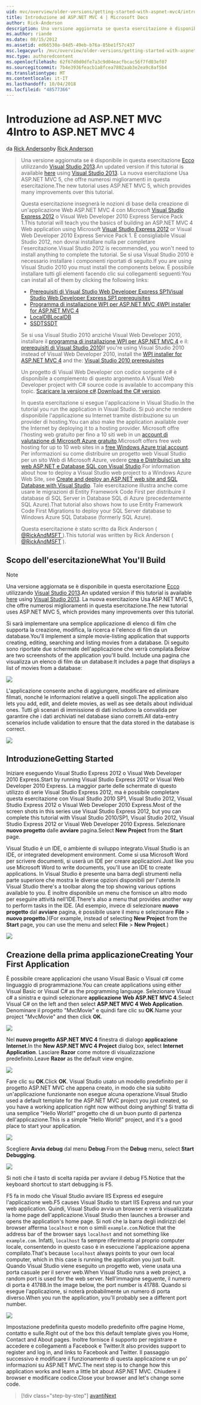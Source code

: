 ```yaml
---
uid: mvc/overview/older-versions/getting-started-with-aspnet-mvc4/intro-to-aspnet-mvc-4
title: Introduzione ad ASP.NET MVC 4 | Microsoft Docs
author: Rick-Anderson
description: Una versione aggiornata se questa esercitazione è disponibile qui utilizzando Visual Studio 2013. La nuova esercitazione Usa ASP.NET MVC 5, che offre numerosi miglioramenti rispetto t...
ms.author: riande
ms.date: 08/15/2012
ms.assetid: ed66530a-04d5-49eb-b76a-85be1f57c437
msc.legacyurl: /mvc/overview/older-versions/getting-started-with-aspnet-mvc4/intro-to-aspnet-mvc-4
msc.type: authoredcontent
ms.openlocfilehash: 62f67d0d0dfe7a3c9d04eacfbcac56f7fd03ef07
ms.sourcegitcommit: 7b4e3936feacb1a8fcea7802aab3e2ea9c8af5b4
ms.translationtype: MT
ms.contentlocale: it-IT
ms.lasthandoff: 10/04/2018
ms.locfileid: "48577366"
---
```

<a name="intro-to-aspnet-mvc-4"></a><span data-ttu-id="22e71-104">Introduzione ad ASP.NET MVC 4</span><span class="sxs-lookup"><span data-stu-id="22e71-104">Intro to ASP.NET MVC 4</span></span>
====================
<span data-ttu-id="22e71-105">da [Rick Anderson]((https://twitter.com/RickAndMSFT))</span><span class="sxs-lookup"><span data-stu-id="22e71-105">by [Rick Anderson]((https://twitter.com/RickAndMSFT))</span></span>

> <span data-ttu-id="22e71-106">Una versione aggiornata se è disponibile in questa esercitazione [Ecco](../../getting-started/introduction/getting-started.md) utilizzando [Visual Studio 2013](https://www.microsoft.com/visualstudio/eng/2013-downloads).</span><span class="sxs-lookup"><span data-stu-id="22e71-106">An updated version if this tutorial is available [here](../../getting-started/introduction/getting-started.md) using [Visual Studio 2013](https://www.microsoft.com/visualstudio/eng/2013-downloads).</span></span> <span data-ttu-id="22e71-107">La nuova esercitazione Usa ASP.NET MVC 5, che offre numerosi miglioramenti in questa esercitazione.</span><span class="sxs-lookup"><span data-stu-id="22e71-107">The new tutorial uses ASP.NET MVC 5, which provides many improvements over this tutorial.</span></span>
> 
> <span data-ttu-id="22e71-108">Questa esercitazione insegnerà le nozioni di base della creazione di un'applicazione Web ASP.NET MVC 4 con Microsoft [Visual Studio Express 2012](https://www.microsoft.com/visualstudio/11/products/express) o Visual Web Developer 2010 Express Service Pack 1.</span><span class="sxs-lookup"><span data-stu-id="22e71-108">This tutorial will teach you the basics of building an ASP.NET MVC 4 Web application using Microsoft [Visual Studio Express 2012](https://www.microsoft.com/visualstudio/11/products/express) or Visual Web Developer 2010 Express Service Pack 1.</span></span> <span data-ttu-id="22e71-109">È consigliabile Visual Studio 2012, non dovrai installare nulla per completare l'esercitazione.</span><span class="sxs-lookup"><span data-stu-id="22e71-109">Visual Studio 2012 is recommended, you won't need to install anything to complete the tutorial.</span></span> <span data-ttu-id="22e71-110">Se si usa Visual Studio 2010 è necessario installare i componenti riportati di seguito.</span><span class="sxs-lookup"><span data-stu-id="22e71-110">If you are using Visual Studio 2010 you must install the components below.</span></span> <span data-ttu-id="22e71-111">È possibile installare tutti gli elementi facendo clic sui collegamenti seguenti:</span><span class="sxs-lookup"><span data-stu-id="22e71-111">You can install all of them by clicking the following links:</span></span>
> 
> - [<span data-ttu-id="22e71-112">Prerequisiti di Visual Studio Web Developer Express SP1</span><span class="sxs-lookup"><span data-stu-id="22e71-112">Visual Studio Web Developer Express SP1 prerequisites</span></span>](https://www.microsoft.com/web/gallery/install.aspx?appid=VWD2010SP1Pack)
> - [<span data-ttu-id="22e71-113">Programma di installazione WPI per ASP.NET MVC 4</span><span class="sxs-lookup"><span data-stu-id="22e71-113">WPI installer for ASP.NET MVC 4</span></span>](https://go.microsoft.com/fwlink/?LinkId=243392)
> - [<span data-ttu-id="22e71-114">LocalDB</span><span class="sxs-lookup"><span data-stu-id="22e71-114">LocalDB</span></span>](https://www.microsoft.com/web/gallery/install.aspx?appid=SQLLocalDBOnly_11_0)
> - [<span data-ttu-id="22e71-115">SSDT</span><span class="sxs-lookup"><span data-stu-id="22e71-115">SSDT</span></span>](https://blogs.msdn.com/b/rickandy/archive/2012/08/02/installing-and-using-sql-server-data-tools-ssdt-on-visual-studio-2010-and-vwd.aspx)
> 
> <span data-ttu-id="22e71-116">Se si usa Visual Studio 2010 anziché Visual Web Developer 2010, installare il [programma di installazione WPI per ASP.NET MVC 4](https://go.microsoft.com/fwlink/?LinkId=243392) e il: [prerequisiti di Visual Studio 2010](https://www.microsoft.com/web/gallery/install.aspx?appsxml=&amp;appid=VS2010SP1Pack)</span><span class="sxs-lookup"><span data-stu-id="22e71-116">If you're using Visual Studio 2010 instead of Visual Web Developer 2010, install the [WPI installer for ASP.NET MVC 4](https://go.microsoft.com/fwlink/?LinkId=243392) and the: [Visual Studio 2010 prerequisites](https://www.microsoft.com/web/gallery/install.aspx?appsxml=&amp;appid=VS2010SP1Pack)</span></span>
> 
> <span data-ttu-id="22e71-117">Un progetto di Visual Web Developer con codice sorgente c# è disponibile a complemento di questo argomento.</span><span class="sxs-lookup"><span data-stu-id="22e71-117">A Visual Web Developer project with C# source code is available to accompany this topic.</span></span> <span data-ttu-id="22e71-118">[Scaricare la versione c#](https://code.msdn.microsoft.com/Intro-to-ASPNET-MVC-4-61d0219d/file/114480/1/MvcMovie.zip).</span><span class="sxs-lookup"><span data-stu-id="22e71-118">[Download the C# version](https://code.msdn.microsoft.com/Intro-to-ASPNET-MVC-4-61d0219d/file/114480/1/MvcMovie.zip).</span></span>
> 
> <span data-ttu-id="22e71-119">In questa esercitazione si esegue l'applicazione in Visual Studio.</span><span class="sxs-lookup"><span data-stu-id="22e71-119">In the tutorial you run the application in Visual Studio.</span></span> <span data-ttu-id="22e71-120">Si può anche rendere disponibile l'applicazione su Internet tramite distribuzione su un provider di hosting.</span><span class="sxs-lookup"><span data-stu-id="22e71-120">You can also make the application available over the Internet by deploying it to a hosting provider.</span></span> <span data-ttu-id="22e71-121">Microsoft offre l'hosting web gratuito per fino a 10 siti web in un [account di valutazione di Microsoft Azure gratuito](https://www.windowsazure.com/pricing/free-trial/?WT.mc_id=A443DD604).</span><span class="sxs-lookup"><span data-stu-id="22e71-121">Microsoft offers free web hosting for up to 10 web sites in a [free Windows Azure trial account](https://www.windowsazure.com/pricing/free-trial/?WT.mc_id=A443DD604).</span></span> <span data-ttu-id="22e71-122">Per informazioni su come distribuire un progetto web Visual Studio per un sito Web di Microsoft Azure, vedere [crea e Distribuisci un sito web ASP.NET e Database SQL con Visual Studio](https://docs.microsoft.com/dotnet/azure/).</span><span class="sxs-lookup"><span data-stu-id="22e71-122">For information about how to deploy a Visual Studio web project to a Windows Azure Web Site, see [Create and deploy an ASP.NET web site and SQL Database with Visual Studio](https://docs.microsoft.com/dotnet/azure/).</span></span> <span data-ttu-id="22e71-123">Tale esercitazione illustra anche come usare le migrazioni di Entity Framework Code First per distribuire il database di SQL Server in Database SQL di Azure (precedentemente SQL Azure).</span><span class="sxs-lookup"><span data-stu-id="22e71-123">That tutorial also shows how to use Entity Framework Code First Migrations to deploy your SQL Server database to Windows Azure SQL Database (formerly SQL Azure).</span></span>
> 
> <span data-ttu-id="22e71-124">Questa esercitazione è stato scritto da Rick Anderson ( [ @RickAndMSFT ](https://twitter.com/#!/RickAndMSFT) ).</span><span class="sxs-lookup"><span data-stu-id="22e71-124">This tutorial was written by Rick Anderson ( [@RickAndMSFT](https://twitter.com/#!/RickAndMSFT) ).</span></span>


## <a name="what-youll-build"></a><span data-ttu-id="22e71-125">Scopo dell'esercitazione</span><span class="sxs-lookup"><span data-stu-id="22e71-125">What You'll Build</span></span>

> [!NOTE]
> <span data-ttu-id="22e71-126">Una versione aggiornata se è disponibile in questa esercitazione [Ecco](../../getting-started/introduction/getting-started.md) utilizzando [Visual Studio 2013](https://www.microsoft.com/visualstudio/eng/2013-downloads).</span><span class="sxs-lookup"><span data-stu-id="22e71-126">An updated version if this tutorial is available [here](../../getting-started/introduction/getting-started.md) using [Visual Studio 2013](https://www.microsoft.com/visualstudio/eng/2013-downloads).</span></span> <span data-ttu-id="22e71-127">La nuova esercitazione Usa ASP.NET MVC 5, che offre numerosi miglioramenti in questa esercitazione.</span><span class="sxs-lookup"><span data-stu-id="22e71-127">The new tutorial uses ASP.NET MVC 5, which provides many improvements over this tutorial.</span></span>


<span data-ttu-id="22e71-128">Si sarà implementare una semplice applicazione di elenco di film che supporta la creazione, modifica, la ricerca e l'elenco di film da un database.</span><span class="sxs-lookup"><span data-stu-id="22e71-128">You'll implement a simple movie-listing application that supports creating, editing, searching and listing movies from a database.</span></span> <span data-ttu-id="22e71-129">Di seguito sono riportate due schermate dell'applicazione che verrà compilata.</span><span class="sxs-lookup"><span data-stu-id="22e71-129">Below are two screenshots of the application you'll build.</span></span> <span data-ttu-id="22e71-130">Include una pagina che visualizza un elenco di film da un database:</span><span class="sxs-lookup"><span data-stu-id="22e71-130">It includes a page that displays a list of movies from a database:</span></span>

![](intro-to-aspnet-mvc-4/_static/image1.png)

<span data-ttu-id="22e71-131">L'applicazione consente anche di aggiungere, modificare ed eliminare filmati, nonché le informazioni relative a quelli singoli.</span><span class="sxs-lookup"><span data-stu-id="22e71-131">The application also lets you add, edit, and delete movies, as well as see details about individual ones.</span></span> <span data-ttu-id="22e71-132">Tutti gli scenari di immissione di dati includono la convalida per garantire che i dati archiviati nel database siano corretti.</span><span class="sxs-lookup"><span data-stu-id="22e71-132">All data-entry scenarios include validation to ensure that the data stored in the database is correct.</span></span>

![](intro-to-aspnet-mvc-4/_static/image2.png)

## <a name="getting-started"></a><span data-ttu-id="22e71-133">Introduzione</span><span class="sxs-lookup"><span data-stu-id="22e71-133">Getting Started</span></span>

<span data-ttu-id="22e71-134">Iniziare eseguendo Visual Studio Express 2012 o Visual Web Developer 2010 Express.</span><span class="sxs-lookup"><span data-stu-id="22e71-134">Start by running Visual Studio Express 2012 or Visual Web Developer 2010 Express.</span></span> <span data-ttu-id="22e71-135">La maggior parte delle schermate di questo utilizzo di serie Visual Studio Express 2012, ma è possibile completare questa esercitazione con Visual Studio 2010 SP1, Visual Studio 2012, Visual Studio Express 2012 o Visual Web Developer 2010 Express.</span><span class="sxs-lookup"><span data-stu-id="22e71-135">Most of the screen shots in this series use Visual Studio Express 2012, but you can complete this tutorial with Visual Studio 2010/SP1, Visual Studio 2012, Visual Studio Express 2012 or Visual Web Developer 2010 Express.</span></span> <span data-ttu-id="22e71-136">Selezionare **nuovo progetto** dalle **avviare** pagina.</span><span class="sxs-lookup"><span data-stu-id="22e71-136">Select **New Project** from the **Start** page.</span></span>

<span data-ttu-id="22e71-137">Visual Studio è un IDE, o ambiente di sviluppo integrato.</span><span class="sxs-lookup"><span data-stu-id="22e71-137">Visual Studio is an IDE, or integrated development environment.</span></span> <span data-ttu-id="22e71-138">Come si usa Microsoft Word per scrivere documenti, si userà un IDE per creare applicazioni.</span><span class="sxs-lookup"><span data-stu-id="22e71-138">Just like you use Microsoft Word to write documents, you'll use an IDE to create applications.</span></span> <span data-ttu-id="22e71-139">In Visual Studio è presente una barra degli strumenti nella parte superiore che mostra le diverse opzioni disponibili per l'utente.</span><span class="sxs-lookup"><span data-stu-id="22e71-139">In Visual Studio there's a toolbar along the top showing various options available to you.</span></span> <span data-ttu-id="22e71-140">È inoltre disponibile un menu che fornisce un altro modo per eseguire attività nell'IDE.</span><span class="sxs-lookup"><span data-stu-id="22e71-140">There's also a menu that provides another way to perform tasks in the IDE.</span></span> <span data-ttu-id="22e71-141">(Ad esempio, invece di selezionare **nuovo progetto** dal **avviare** pagina, è possibile usare il menu e selezionare **File** &gt; **nuovo progetto**.)</span><span class="sxs-lookup"><span data-stu-id="22e71-141">(For example, instead of selecting **New Project** from the **Start** page, you can use the menu and select **File** &gt; **New Project**.)</span></span>

![](intro-to-aspnet-mvc-4/_static/image3.png)

## <a name="creating-your-first-application"></a><span data-ttu-id="22e71-142">Creazione della prima applicazione</span><span class="sxs-lookup"><span data-stu-id="22e71-142">Creating Your First Application</span></span>

<span data-ttu-id="22e71-143">È possibile creare applicazioni che usano Visual Basic o Visual c# come linguaggio di programmazione.</span><span class="sxs-lookup"><span data-stu-id="22e71-143">You can create applications using either Visual Basic or Visual C# as the programming language.</span></span> <span data-ttu-id="22e71-144">Selezionare Visual c# a sinistra e quindi selezionare **applicazione Web ASP.NET MVC 4**.</span><span class="sxs-lookup"><span data-stu-id="22e71-144">Select Visual C# on the left and then select **ASP.NET MVC 4 Web Application**.</span></span> <span data-ttu-id="22e71-145">Denominare il progetto &quot;MvcMovie&quot; e quindi fare clic su **OK**.</span><span class="sxs-lookup"><span data-stu-id="22e71-145">Name your project &quot;MvcMovie&quot; and then click **OK**.</span></span>

![](intro-to-aspnet-mvc-4/_static/image4.png)

<span data-ttu-id="22e71-146">Nel **nuovo progetto ASP.NET MVC 4** finestra di dialogo **applicazione Internet**.</span><span class="sxs-lookup"><span data-stu-id="22e71-146">In the **New ASP.NET MVC 4 Project** dialog box, select **Internet Application**.</span></span> <span data-ttu-id="22e71-147">Lasciare **Razor** come motore di visualizzazione predefinito.</span><span class="sxs-lookup"><span data-stu-id="22e71-147">Leave **Razor** as the default view engine.</span></span>

![](intro-to-aspnet-mvc-4/_static/image5.png)

<span data-ttu-id="22e71-148">Fare clic su **OK**.</span><span class="sxs-lookup"><span data-stu-id="22e71-148">Click **OK**.</span></span> <span data-ttu-id="22e71-149">Visual Studio usato un modello predefinito per il progetto ASP.NET MVC che appena creato, in modo che sia subito un'applicazione funzionante non esegue alcuna operazione.</span><span class="sxs-lookup"><span data-stu-id="22e71-149">Visual Studio used a default template for the ASP.NET MVC project you just created, so you have a working application right now without doing anything!</span></span> <span data-ttu-id="22e71-150">Si tratta di una semplice &quot;Hello World!&quot; progetto che di un buon punto di partenza dell'applicazione.</span><span class="sxs-lookup"><span data-stu-id="22e71-150">This is a simple &quot;Hello World!&quot; project, and it's a good place to start your application.</span></span>

![](intro-to-aspnet-mvc-4/_static/image6.png)

<span data-ttu-id="22e71-151">Scegliere **Avvia debug** dal menu **Debug**.</span><span class="sxs-lookup"><span data-stu-id="22e71-151">From the **Debug** menu, select **Start Debugging**.</span></span>

![](intro-to-aspnet-mvc-4/_static/image7.png)

<span data-ttu-id="22e71-152">Si noti che il tasto di scelta rapida per avviare il debug F5.</span><span class="sxs-lookup"><span data-stu-id="22e71-152">Notice that the keyboard shortcut to start debugging is F5.</span></span>

<span data-ttu-id="22e71-153">F5 fa in modo che Visual Studio avviare IIS Express ed eseguire l'applicazione web.</span><span class="sxs-lookup"><span data-stu-id="22e71-153">F5 causes Visual Studio to start IIS Express and run your web application.</span></span> <span data-ttu-id="22e71-154">Quindi, Visual Studio avvia un browser e verrà visualizzata la home page dell'applicazione.</span><span class="sxs-lookup"><span data-stu-id="22e71-154">Visual Studio then launches a browser and opens the application's home page.</span></span> <span data-ttu-id="22e71-155">Si noti che la barra degli indirizzi del browser afferma `localhost` e non o simili `example.com`.</span><span class="sxs-lookup"><span data-stu-id="22e71-155">Notice that the address bar of the browser says `localhost` and not something like `example.com`.</span></span> <span data-ttu-id="22e71-156">Infatti, `localhost` fa sempre riferimento al proprio computer locale, consentendo in questo caso è in esecuzione l'applicazione appena compilato.</span><span class="sxs-lookup"><span data-stu-id="22e71-156">That's because `localhost` always points to your own local computer, which in this case is running the application you just built.</span></span> <span data-ttu-id="22e71-157">Quando Visual Studio viene eseguito un progetto web, viene usata una porta casuale per il server web.</span><span class="sxs-lookup"><span data-stu-id="22e71-157">When Visual Studio runs a web project, a random port is used for the web server.</span></span> <span data-ttu-id="22e71-158">Nell'immagine seguente, il numero di porta è 41788.</span><span class="sxs-lookup"><span data-stu-id="22e71-158">In the image below, the port number is 41788.</span></span> <span data-ttu-id="22e71-159">Quando si esegue l'applicazione, si noterà probabilmente un numero di porta diverso.</span><span class="sxs-lookup"><span data-stu-id="22e71-159">When you run the application, you'll probably see a different port number.</span></span>

![](intro-to-aspnet-mvc-4/_static/image8.png)

<span data-ttu-id="22e71-160">Impostazione predefinita questo modello predefinito offre pagine Home, contatto e sulle.</span><span class="sxs-lookup"><span data-stu-id="22e71-160">Right out of the box this default template gives you Home, Contact and About pages.</span></span> <span data-ttu-id="22e71-161">Inoltre fornisce il supporto per registrare e accedere e collegamenti a Facebook e Twitter.</span><span class="sxs-lookup"><span data-stu-id="22e71-161">It also provides support to register and log in, and links to Facebook and Twitter.</span></span> <span data-ttu-id="22e71-162">Il passaggio successivo è modificare il funzionamento di questa applicazione e un po' informazioni su ASP.NET MVC.</span><span class="sxs-lookup"><span data-stu-id="22e71-162">The next step is to change how this application works and learn a little bit about ASP.NET MVC.</span></span> <span data-ttu-id="22e71-163">Chiudere il browser e modificare codice.</span><span class="sxs-lookup"><span data-stu-id="22e71-163">Close your browser and let's change some code.</span></span>

> [!div class="step-by-step"]
> [<span data-ttu-id="22e71-164">avanti</span><span class="sxs-lookup"><span data-stu-id="22e71-164">Next</span></span>](adding-a-controller.md)

